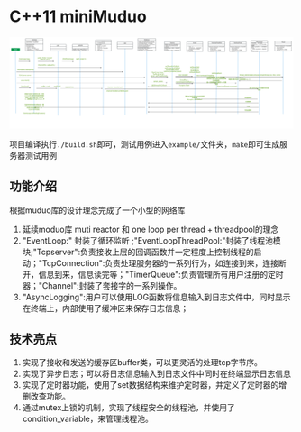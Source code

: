 # C++11 miniMuduo

![流程图](./img/时序图.jpg)

项目编译执行`./build.sh`即可，测试用例进入`example/`文件夹，`make`即可生成服务器测试用例

## 功能介绍

根据muduo库的设计理念完成了一个小型的网络库

1. 延续moduo库 muti reactor 和  one loop per thread + threadpool的理念
2. "EventLoop:" 封装了循环监听 ;"EventLoopThreadPool:"封装了线程池模块;"Tcpserver":负责接收上层的回调函数并一定程度上控制线程的启动；"TcpConnection":负责处理服务器的一系列行为，如连接到来，连接断开，信息到来，信息读完等；"TimerQueue":负责管理所有用户注册的定时器；"Channel":封装了套接字的一系列操作。
3. "AsyncLogging":用户可以使用LOG函数将信息输入到日志文件中，同时显示在终端上，内部使用了缓冲区来保存日志信息；


## 技术亮点


1. 实现了接收和发送的缓存区buffer类，可以更灵活的处理tcp字节序。
2. 实现了异步日志；可以将日志信息输入到日志文件中同时在终端显示日志信息
3. 实现了定时器功能，使用了set数据结构来维护定时器，并定义了定时器的增删改查功能。
4. 通过mutex上锁的机制，实现了线程安全的线程池，并使用了condition_variable，来管理线程池。


